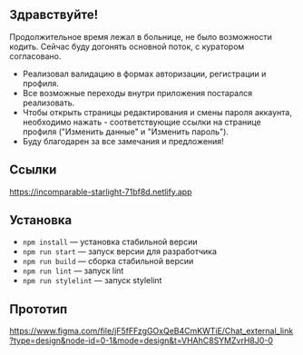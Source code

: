## Здравствуйте!
Продолжительное время лежал в больнице, не было возможности кодить.
Сейчас буду догонять основной поток, с куратором согласовано.

- Реализовал валидацию в формах авторизации, регистрации и профиля.
- Все возможные переходы внутри приложения постарался реализовать.
- Чтобы открыть страницы редактирования и смены пароля аккаунта, необходимо нажать - соответствующие ссылки на странице профиля ("Изменить данные" и "Изменить пароль"). 
- Буду благодарен за все замечания и предложения!

## Ссылки
https://incomparable-starlight-71bf8d.netlify.app

## Установка

- `npm install` — установка стабильной версии
- `npm run start` — запуск версии для разработчика
- `npm run build` — сборка стабильной версии
- `npm run lint` — запуск lint
- `npm run stylelint` — запуск stylelint

## Прототип
https://www.figma.com/file/jF5fFFzgGOxQeB4CmKWTiE/Chat_external_link?type=design&node-id=0-1&mode=design&t=VHAhC8SYMZvrH8J0-0
